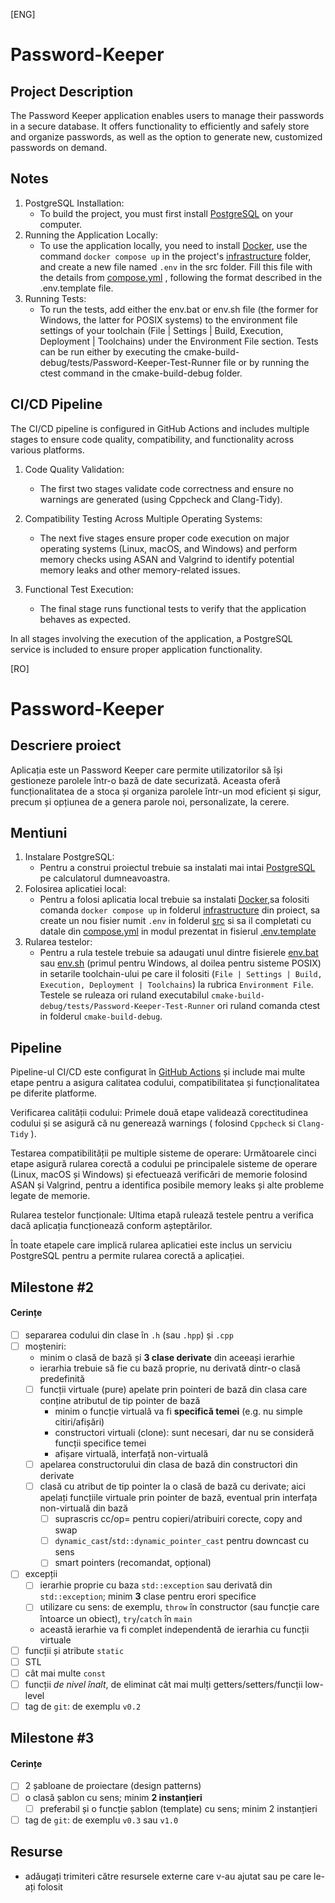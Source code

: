 [ENG]
# Password-Keeper
## Project Description
The Password Keeper application enables users to manage their passwords in a secure database.
It offers functionality to efficiently and safely store and organize passwords, as well as the option to generate new, customized passwords on demand.

## Notes
1. PostgreSQL Installation:
    - To build the project, you must first install [PostgreSQL](https://www.postgresql.org/download/) on your computer.
2. Running the Application Locally:
   - To use the application locally, you need to install [Docker](https://docs.docker.com/engine/install/), use the command
   `docker compose up` in the project's [infrastructure](./infrastructure) folder, and create a new file named `.env` in the src folder.
   Fill this file with the details from [compose.yml](./infrastructure/compose.yaml) , following the format described in the .env.template file.
3. Running Tests:
   - To run the tests, add either the env.bat or env.sh file (the former for Windows, the latter for POSIX systems)
   to the environment file settings of your toolchain (File | Settings | Build, Execution, Deployment | Toolchains) under the Environment File section.
   Tests can be run either by executing the cmake-build-debug/tests/Password-Keeper-Test-Runner file or by running the ctest command in the cmake-build-debug folder.

## CI/CD Pipeline
The CI/CD pipeline is configured in GitHub Actions and includes multiple stages to ensure code quality, compatibility, and functionality across various platforms.

1. Code Quality Validation:
   - The first two stages validate code correctness and ensure no warnings are generated (using Cppcheck and Clang-Tidy).

2. Compatibility Testing Across Multiple Operating Systems:
   - The next five stages ensure proper code execution on major operating systems (Linux, macOS, and Windows) and perform memory checks using ASAN and Valgrind to identify potential memory leaks and other memory-related issues.

3. Functional Test Execution:
   - The final stage runs functional tests to verify that the application behaves as expected.

In all stages involving the execution of the application, a PostgreSQL service is included to ensure proper application functionality.

[RO]
# Password-Keeper

## Descriere proiect

Aplicația este un Password Keeper care permite utilizatorilor să își gestioneze parolele într-o bază de date securizată.
Aceasta oferă funcționalitatea de a stoca și organiza parolele într-un mod eficient și sigur, precum și opțiunea de a
genera parole noi, personalizate, la cerere.

## Mentiuni
1. Instalare PostgreSQL:
   - Pentru a construi proiectul trebuie sa instalati mai intai [PostgreSQL](https://www.postgresql.org/download/) pe
   calculatorul dumneavoastra.
2. Folosirea aplicatiei local:
    - Pentru a folosi aplicatia local trebuie sa instalati [Docker](https://docs.docker.com/engine/install/),sa folositi comanda
      `docker compose up` in folderul [infrastructure](./infrastructure) din proiect, sa create un nou fisier numit `.env` in
      folderul [src](./src) si sa il completati cu datale din [compose.yml](./infrastructure/compose.yaml) 
      in modul prezentat in fisierul [.env.template](.env.template)
3. Rularea testelor:
    - Pentru a rula testele trebuie sa adaugati unul dintre fisierele [env.bat](env.bat) sau [env.sh](env.sh) (primul pentru
      Windows, al doilea pentru sisteme POSIX) in setarile toolchain-ului pe care il folositi (`File | Settings | Build, Execution, Deployment | Toolchains`)
      la rubrica `Environment File`. Testele se ruleaza ori ruland executabilul `cmake-build-debug/tests/Password-Keeper-Test-Runner` ori ruland comanda ctest in folderul `cmake-build-debug`.

## Pipeline
Pipeline-ul CI/CD este configurat în [GitHub Actions](./.github/workflows/cmake.yml) și include mai multe etape pentru a asigura calitatea codului, compatibilitatea și funcționalitatea pe diferite platforme.

Verificarea calității codului:
Primele două etape validează corectitudinea codului și se asigură că nu generează warnings ( folosind `Cppcheck` si `Clang-Tidy` ).

Testarea compatibilității pe multiple sisteme de operare:
Următoarele cinci etape asigură rularea corectă a codului pe principalele sisteme de operare (Linux, macOS și Windows) și efectuează verificări de memorie folosind ASAN și Valgrind, pentru a identifica posibile memory leaks și alte probleme legate de memorie.

Rularea testelor funcționale:
Ultima etapă rulează testele pentru a verifica dacă aplicația funcționează conform așteptărilor.

În toate etapele care implică rularea aplicatiei este inclus un serviciu PostgreSQL pentru a permite rularea corectă a aplicației.

## Milestone #2

#### Cerințe

- [ ] separarea codului din clase în `.h` (sau `.hpp`) și `.cpp`
- [ ] moșteniri:
    - minim o clasă de bază și **3 clase derivate** din aceeași ierarhie
    - ierarhia trebuie să fie cu bază proprie, nu derivată dintr-o clasă predefinită
    - [ ] funcții virtuale (pure) apelate prin pointeri de bază din clasa care conține atributul de tip pointer de bază
        - minim o funcție virtuală va fi **specifică temei** (e.g. nu simple citiri/afișări)
        - constructori virtuali (clone): sunt necesari, dar nu se consideră funcții specifice temei
        - afișare virtuală, interfață non-virtuală
    - [ ] apelarea constructorului din clasa de bază din constructori din derivate
    - [ ] clasă cu atribut de tip pointer la o clasă de bază cu derivate; aici apelați funcțiile virtuale prin pointer
      de bază, eventual prin interfața non-virtuală din bază
        - [ ] suprascris cc/op= pentru copieri/atribuiri corecte, copy and swap
        - [ ] `dynamic_cast`/`std::dynamic_pointer_cast` pentru downcast cu sens
        - [ ] smart pointers (recomandat, opțional)
- [ ] excepții
    - [ ] ierarhie proprie cu baza `std::exception` sau derivată din `std::exception`; minim **3** clase pentru erori
      specifice
    - [ ] utilizare cu sens: de exemplu, `throw` în constructor (sau funcție care întoarce un obiect), `try`/`catch` în
      `main`
    - această ierarhie va fi complet independentă de ierarhia cu funcții virtuale
- [ ] funcții și atribute `static`
- [ ] STL
- [ ] cât mai multe `const`
- [ ] funcții *de nivel înalt*, de eliminat cât mai mulți getters/setters/funcții low-level
- [ ] tag de `git`: de exemplu `v0.2`

## Milestone #3

#### Cerințe

- [ ] 2 șabloane de proiectare (design patterns)
- [ ] o clasă șablon cu sens; minim **2 instanțieri**
    - [ ] preferabil și o funcție șablon (template) cu sens; minim 2 instanțieri
- [ ] tag de `git`: de exemplu `v0.3` sau `v1.0`

## Resurse

- adăugați trimiteri către resursele externe care v-au ajutat sau pe care le-ați folosit
